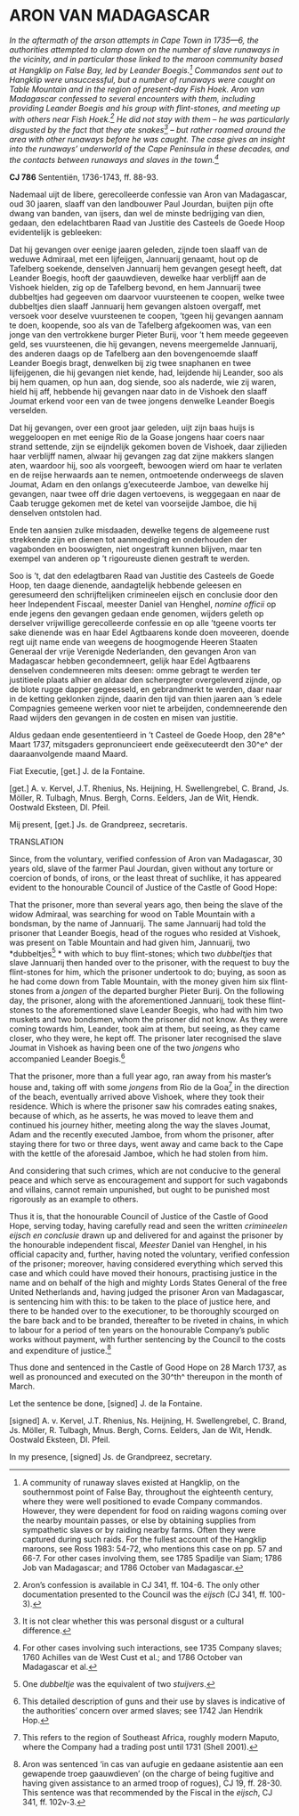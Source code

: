# ARON VAN MADAGASCAR

*In the aftermath of the arson attempts in Cape Town in 1735—6, the authorities attempted to clamp down on the number of slave runaways in the vicinity, and in particular those linked to the maroon community based at Hangklip on False Bay, led by Leander Boegis.[^1] Commandos sent out to Hangklip were unsuccessful, but a number of runaways were caught on Table Mountain and in the region of present-day Fish Hoek. Aron van Madagascar confessed to several encounters with them, including providing Leander Boegis and his group with flint-stones, and meeting up with others near Fish Hoek.[^2] He did not stay with them – he was particularly disgusted by the fact that they ate snakes[^3] – but rather roamed around the area with other runaways before he was caught. The case gives an insight into the runaways’ underworld of the Cape Peninsula in these decades, and the contacts between runaways and slaves in the town.[^4]*

**CJ 786** Sententiën, 1736-1743, ff. 88-93.

Nademaal uijt de libere, gerecolleerde confessie van Aron van Madagascar, oud 30 jaaren, slaaff van den landbouwer Paul Jourdan, buijten pijn ofte dwang van banden, van ijsers, dan wel de minste bedrijging van dien, gedaan, den edelachtbaren Raad van Justitie des Casteels de Goede Hoop evidentelijk is gebleeken:

Dat hij gevangen over eenige jaaren geleden, zijnde toen slaaff van de weduwe Admiraal, met een lijfeijgen, Jannuarij genaamt, hout op de Tafelberg soekende, denselven Jannuarij hem gevangen gesegt heeft, dat Leander Boegis, hooft der gaauwdieven, dewelke haar verblijff aan de Vishoek hielden, zig op de Tafelberg bevond, en hem Jannuarij twee dubbeltjes had gegeeven om daarvoor vuursteenen te coopen, welke twee dubbeltjes dien slaaff Jannuarij hem gevangen alstoen overgaff, met versoek voor deselve vuursteenen te coopen, ’tgeen hij gevangen aannam te doen, koopende, soo als van de Tafelberg afgekoomen was, van een jonge van den vertrokkene burger Pieter Burij, voor ’t hem meede gegeeven geld, ses vuursteenen, die hij gevangen, nevens meergemelde Jannuarij, des anderen daags op de Tafelberg aan den bovengenoemde slaaff Leander Boegis bragt, denwelken bij zig twee snaphanen en twee lijfeijgenen, die hij gevangen niet kende, had, leijdende hij Leander, soo als bij hem quamen, op hun aan, dog siende, soo als naderde, wie zij waren, hield hij aff, hebbende hij gevangen naar dato in de Vishoek den slaaff Joumat erkend voor een van de twee jongens denwelke Leander Boegis verselden.

Dat hij gevangen, over een groot jaar geleden, uijt zijn baas huijs is weggeloopen en met eenige Rio de la Goase jongens haar coers naar strand settende, zijn se eijndelijk gekomen boven de Vishoek, daar zijlieden haar verblijff namen, alwaar hij gevangen zag dat zijne makkers slangen aten, waardoor hij, soo als voorgeeft, bewoogen wierd om haar te verlaten en de reijse herwaards aan te nemen, ontmoetende onderweegs de slaven Joumat, Adam en den onlangs g’executeerde Jamboe, van dewelke hij gevangen, naar twee off drie dagen vertoevens, is weggegaan en naar de Caab terugge gekomen met de ketel van voorseijde Jamboe, die hij denselven ontstolen had.

Ende ten aansien zulke misdaaden, dewelke tegens de algemeene rust strekkende zijn en dienen tot aanmoediging en onderhouden der vagabonden en booswigten, niet ongestraft kunnen blijven, maar ten exempel van anderen op ’t rigoureuste dienen gestraft te werden.

Soo is ’t, dat den edelagtbaren Raad van Justitie des Casteels de Goede Hoop, ten daage dienende, aandagtelijk hebbende geleesen en geresumeerd den schrijftelijken crimineelen eijsch en conclusie door den heer Independent Fiscaal, meester Daniel van Henghel, *nomine officii* op ende jegens den gevangen gedaan ende genomen, wijders geleth op derselver vrijwillige gerecolleerde confessie en op alle ’tgeene voorts ter sake dienende was en haar Edel Agtbaarens konde doen moveeren, doende regt uijt name ende van weegens de hoogmogende Heeren Staaten Generaal der vrije Verenigde Nederlanden, den gevangen Aron van Madagascar hebben gecondemneert, gelijk haar Edel Agtbaarens denselven condemneeren mits deesen: omme gebragt te werden ter justitieele plaats alhier en aldaar den scherpregter overgeleverd zijnde, op de blote rugge dapper gegeesseld, en gebrandmerkt te werden, daar naar in de ketting geklonken zijnde, daarin den tijd van thien jaaren aan ’s edele Compagnies gemeene werken voor niet te arbeijden, condemneerende den Raad wijders den gevangen in de costen en misen van justitie.

Aldus gedaan ende gesententieerd in ’t Casteel de Goede Hoop, den 28^e^ Maart 1737, mitsgaders gepronuncieert ende geëxecuteerdt den 30^e^ der daaraanvolgende maand Maard.

Fiat Executie, \[get.\] J. de la Fontaine.

\[get.\] A. v. Kervel, J.T. Rhenius, Ns. Heijning, H. Swellengrebel, C. Brand, Js. Möller, R. Tulbagh, Mnus. Bergh, Corns. Eelders, Jan de Wit, Hendk. Oostwald Eksteen, Dl. Pfeil.

Mij present, \[get.\] Js. de Grandpreez, secretaris.

TRANSLATION

Since, from the voluntary, verified confession of Aron van Madagascar, 30 years old, slave of the farmer Paul Jourdan, given without any torture or coercion of bonds, of irons, or the least threat of suchlike, it has appeared evident to the honourable Council of Justice of the Castle of Good Hope:

That the prisoner, more than several years ago, then being the slave of the widow Admiraal, was searching for wood on Table Mountain with a bondsman, by the name of Jannuarij. The same Jannuarij had told the prisoner that Leander Boegis, head of the rogues who resided at Vishoek, was present on Table Mountain and had given him, Jannuarij, two *dubbeltjes[^5] * with which to buy flint-stones; which two *dubbeltjes* that slave Jannuarij then handed over to the prisoner, with the request to buy the flint-stones for him, which the prisoner undertook to do; buying, as soon as he had come down from Table Mountain, with the money given him six flint-stones from a *jongen* of the departed burgher Pieter Burij. On the following day, the prisoner, along with the aforementioned Jannuarij, took these flint-stones to the aforementioned slave Leander Boegis, who had with him two muskets and two bondsmen, whom the prisoner did not know. As they were coming towards him, Leander, took aim at them, but seeing, as they came closer, who they were, he kept off. The prisoner later recognised the slave Joumat in Vishoek as having been one of the two *jongens* who accompanied Leander Boegis.[^6]

That the prisoner, more than a full year ago, ran away from his master’s house and, taking off with some *jongens* from Rio de la Goa[^7] in the direction of the beach, eventually arrived above Vishoek, where they took their residence. Which is where the prisoner saw his comrades eating snakes, because of which, as he asserts, he was moved to leave them and continued his journey hither, meeting along the way the slaves Joumat, Adam and the recently executed Jamboe, from whom the prisoner, after staying there for two or three days, went away and came back to the Cape with the kettle of the aforesaid Jamboe, which he had stolen from him.

And considering that such crimes, which are not conducive to the general peace and which serve as encouragement and support for such vagabonds and villains, cannot remain unpunished, but ought to be punished most rigorously as an example to others.

Thus it is, that the honourable Council of Justice of the Castle of Good Hope, serving today, having carefully read and seen the written *crimineelen eijsch en conclusie* drawn up and delivered for and against the prisoner by the honourable independent fiscal, *Meester* Daniel van Henghel, in his official capacity and, further, having noted the voluntary, verified confession of the prisoner; moreover, having considered everything which served this case and which could have moved their honours, practising justice in the name and on behalf of the high and mighty Lords States General of the free United Netherlands and, having judged the prisoner Aron van Madagascar, is sentencing him with this: to be taken to the place of justice here, and there to be handed over to the executioner, to be thoroughly scourged on the bare back and to be branded, thereafter to be riveted in chains, in which to labour for a period of ten years on the honourable Company’s public works without payment, with further sentencing by the Council to the costs and expenditure of justice.[^8]

Thus done and sentenced in the Castle of Good Hope on 28 March 1737, as well as pronounced and executed on the 30^th^ thereupon in the month of March.

Let the sentence be done, \[signed\] J. de la Fontaine.

\[signed\] A. v. Kervel, J.T. Rhenius, Ns. Heijning, H. Swellengrebel, C. Brand, Js. Möller, R. Tulbagh, Mnus. Bergh, Corns. Eelders, Jan de Wit, Hendk. Oostwald Eksteen, Dl. Pfeil.

In my presence, \[signed\] Js. de Grandpreez, secretary.

[^1]: A community of runaway slaves existed at Hangklip, on the southernmost point of False Bay, throughout the eighteenth century, where they were well positioned to evade Company commandos. However, they were dependent for food on raiding wagons coming over the nearby mountain passes, or else by obtaining supplies from sympathetic slaves or by raiding nearby farms. Often they were captured during such raids. For the fullest account of the Hangklip maroons, see Ross 1983: 54-72, who mentions this case on pp. 57 and 66-7. For other cases involving them, see 1785 Spadilje van Siam; 1786 Job van Madagascar; and 1786 October van Madagascar. 

[^2]: Aron’s confession is available in CJ 341, ff. 104-6. The only other documentation presented to the Council was the *eijsch* (CJ 341, ff. 100-3).

[^3]: It is not clear whether this was personal disgust or a cultural difference. 

[^4]: For other cases involving such interactions, see 1735 Company slaves; 1760 Achilles van de West Cust et al.; and 1786 October van Madagascar et al.

[^5]:  One *dubbeltje* was the equivalent of two *stuijvers*.

[^6]:  This detailed description of guns and their use by slaves is indicative of the authorities’ concern over armed slaves; see 1742 Jan Hendrik Hop.

[^7]:  This refers to the region of Southeast Africa, roughly modern Maputo, where the Company had a trading post until 1731 (Shell 2001).

[^8]:  Aron was sentenced ‘in cas van aufugie en gedaane asistentie aan een gewapende troep gaauwdieven’ (on the charge of being fugitive and having given assistance to an armed troop of rogues), CJ 19, ff. 28-30. This sentence was that recommended by the Fiscal in the *eijsch*, CJ 341, ff. 102v-3. 
